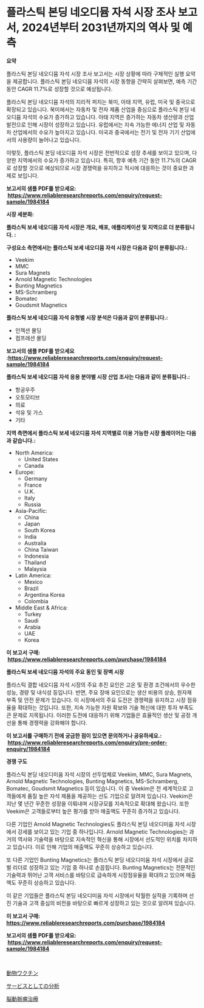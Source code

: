 <p><h1>플라스틱 본딩 네오디뮴 자석 시장 조사 보고서, 2024년부터 2031년까지의 역사 및 예측</h1></p><p><strong>요약</strong></p>
<p><p>플라스틱 본딩 네오디뮴 자석 시장 조사 보고서는 시장 상황에 따라 구체적인 실행 요약을 제공합니다. 플라스틱 본딩 네오디뮴 자석의 시장 동향을 간략히 살펴보면, 예측 기간 동안 CAGR 11.7%로 성장할 것으로 예상됩니다.</p><p>플라스틱 본딩 네오디뮴 자석의 지리적 퍼지는 북미, 아태 지역, 유럽, 미국 및 중국으로 확장되고 있습니다. 북미에서는 자동차 및 전자 제품 산업을 중심으로 플라스틱 본딩 네오디뮴 자석의 수요가 증가하고 있습니다. 아태 지역은 증가하는 자동차 생산량과 산업 발전으로 인해 시장이 성장하고 있습니다. 유럽에서는 지속 가능한 에너지 산업 및 자동차 산업에서의 수요가 높아지고 있습니다. 미국과 중국에서는 전기 및 전자 기기 산업에서의 사용량이 늘어나고 있습니다.</p><p>이렇듯, 플라스틱 본딩 네오디뮴 자석 시장은 전반적으로 성장 추세를 보이고 있으며, 다양한 지역에서의 수요가 증가하고 있습니다. 특히, 향후 예측 기간 동안 11.7%의 CAGR로 성장할 것으로 예상되므로 시장 경쟁력을 유지하고 적시에 대응하는 것이 중요한 과제로 보입니다.</p></p>
<p><strong>보고서의 샘플 PDF를 받으세요: &nbsp;<a href="https://www.reliableresearchreports.com/enquiry/request-sample/1984184">https://www.reliableresearchreports.com/enquiry/request-sample/1984184</a></strong></p>
<p><strong>시장 세분화:</strong></p>
<p><strong> 플라스틱 보세 네오디뮴 자석 시장은 개요, 배포, 애플리케이션 및 지역으로 더 분류됩니다. :</strong></p>
<p><strong>구성요소 측면에서는 플라스틱 보세 네오디뮴 자석 시장은 다음과 같이 분류됩니다.:</strong></p>
<p><ul><li>Veekim</li><li>MMC</li><li>Sura Magnets</li><li>Arnold Magnetic Technologies</li><li>Bunting Magnetics</li><li>MS-Schramberg</li><li>Bomatec</li><li>Goudsmit Magnetics</li></ul></p>
<p><strong> 플라스틱 보세 네오디뮴 자석 유형별 시장 분석은 다음과 같이 분류됩니다.:</strong></p>
<p><ul><li>인젝션 몰딩</li><li>컴프레션 몰딩</li></ul></p>
<p><strong>보고서의 샘플 PDF를 받으세요 :<a href="https://www.reliableresearchreports.com/enquiry/request-sample/1984184">https://www.reliableresearchreports.com/enquiry/request-sample/1984184</a></strong></p>
<p><strong> 플라스틱 보세 네오디뮴 자석 응용 분야별 시장 산업 조사는 다음과 같이 분류됩니다.:</strong></p>
<p><ul><li>항공우주</li><li>오토모티브</li><li>의료</li><li>석유 및 가스</li><li>기타</li></ul></p>
<p><strong>지역 측면에서 플라스틱 보세 네오디뮴 자석 지역별로 이용 가능한 시장 플레이어는 다음과 같습니다.:</strong></p>
<p><ul>
    <li>
        North America:
        <ul>
            <li>United States</li>
            <li>Canada</li>
        </ul>
    </li>
    <li>
        Europe:
        <ul>
            <li>Germany</li>
            <li>France</li>
            <li>U.K.</li>
            <li>Italy</li>
            <li>Russia</li>
        </ul>
    </li>
    <li>
        Asia-Pacific:
        <ul>
            <li>China</li>
            <li>Japan</li>
            <li>South Korea</li>
            <li>India</li>
            <li>Australia</li>
            <li>China Taiwan</li>
            <li>Indonesia</li>
            <li>Thailand</li>
            <li>Malaysia</li>
        </ul>
    </li>
    <li>
        Latin America:
        <ul>
            <li>Mexico</li>
            <li>Brazil</li>
            <li>Argentina Korea</li>
            <li>Colombia</li>
        </ul>
    </li>
    <li>
        Middle East & Africa:
        <ul>
            <li>Turkey</li>
            <li>Saudi</li>
            <li>Arabia</li>
            <li>UAE</li>
            <li>Korea</li>
        </ul>
    </li>
    </ul></p>
<p><strong>이 보고서 구매: &nbsp;<a href="https://www.reliableresearchreports.com/purchase/1984184">https://www.reliableresearchreports.com/purchase/1984184</a></strong></p>
<p><strong>플라스틱 보세 네오디뮴 자석의 주요 동인 및 장벽 시장</strong></p>
<p><p>플라스틱 결합 네오디뮴 자석 시장의 주요 추진 요인은 고온 및 환경 조건에서의 우수한 성능, 경량 및 내식성 등입니다. 반면, 주요 장애 요인으로는 생산 비용의 상승, 원자재 부족 및 안전 문제가 있습니다. 이 시장에서의 주요 도전은 경쟁력을 유지하고 시장 점유율을 확대하는 것입니다. 또한, 지속 가능한 자원 확보와 기술 혁신에 대한 투자 부족도 큰 문제로 지목됩니다. 이러한 도전에 대응하기 위해 기업들은 효율적인 생산 및 공정 개선을 통해 경쟁력을 강화해야 합니다.</p></p>
<p><strong>이 보고서를 구매하기 전에 궁금한 점이 있으면 문의하거나 공유하세요.: &nbsp;<a href="https://www.reliableresearchreports.com/enquiry/pre-order-enquiry/1984184">https://www.reliableresearchreports.com/enquiry/pre-order-enquiry/1984184</a></strong></p>
<p><strong>경쟁 구도</strong></p>
<p><p>플라스틱 본딩 네오디미움 자석 시장의 선두업체로 Veekim, MMC, Sura Magnets, Arnold Magnetic Technologies, Bunting Magnetics, MS-Schramberg, Bomatec, Goudsmit Magnetics 등이 있습니다. 이 중 Veekim은 전 세계적으로 고객들에게 품질 높은 자석 제품을 제공하는 선도 기업으로 알려져 있습니다. Veekim은 지난 몇 년간 꾸준한 성장을 이뤄내며 시장규모를 지속적으로 확대해 왔습니다. 또한 Veekim은 고객들로부터 높은 평가를 받아 매출액도 꾸준히 증가하고 있습니다.</p><p>다른 기업인 Arnold Magnetic Technologies도 플라스틱 본딩 네오디미움 자석 시장에서 강세를 보이고 있는 기업 중 하나입니다. Arnold Magnetic Technologies는 과거의 역사와 기술력을 바탕으로 지속적인 혁신을 통해 시장에서 선도적인 위치를 차지하고 있습니다. 이로 인해 기업의 매출액도 꾸준히 상승하고 있습니다.</p><p>또 다른 기업인 Bunting Magnetics는 플라스틱 본딩 네오디미움 자석 시장에서 글로벌 리더로 성장하고 있는 기업 중 하나로 손꼽힙니다. Bunting Magnetics는 전문적인 기술력과 뛰어난 고객 서비스를 바탕으로 급속하게 시장점유율을 확대하고 있으며 매출액도 꾸준히 상승하고 있습니다.</p><p>이 같은 기업들은 플라스틱 본딩 네오디미움 자석 시장에서 탁월한 실적을 기록하며 선진 기술과 고객 중심의 비전을 바탕으로 빠르게 성장하고 있는 것으로 알려져 있습니다.</p></p>
<p><strong>이 보고서 구매: &nbsp; <a href="https://www.reliableresearchreports.com/purchase/1984184">https://www.reliableresearchreports.com/purchase/1984184</a></strong></p>
<p><strong>보고서의 샘플 PDF를 받으세요: &nbsp;<a href="https://www.reliableresearchreports.com/enquiry/request-sample/1984184">https://www.reliableresearchreports.com/enquiry/request-sample/1984184</a></strong><strong></strong></p>
<p>&nbsp;</p>
<p><p><a href="https://github.com/nemesis2824/Market-Research-Report-List-1/blob/main/46330058830.md">動物ワクチン</a></p><p><a href="https://github.com/vhemk0794148/Market-Research-Report-List-1/blob/main/17585018828.md">サービスとしての分析</a></p><p><a href="https://github.com/pepo3k/Market-Research-Report-List-1/blob/main/94817378829.md">脳動脈瘤治療</a></p></p>